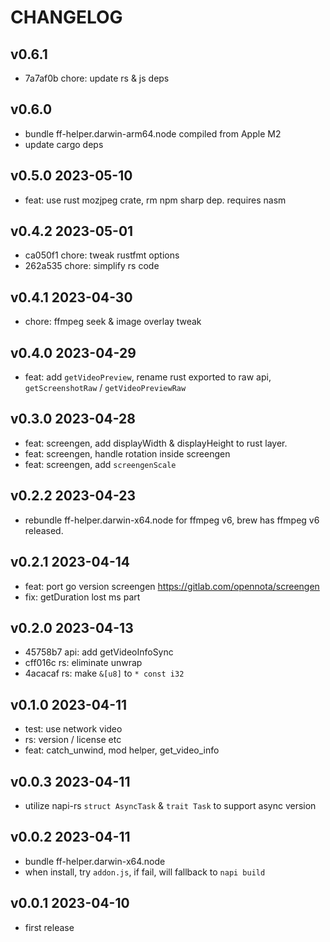 # CHANGELOG

## v0.6.1

- 7a7af0b chore: update rs & js deps

## v0.6.0

- bundle ff-helper.darwin-arm64.node compiled from Apple M2
- update cargo deps

## v0.5.0 2023-05-10

- feat: use rust mozjpeg crate, rm npm sharp dep. requires nasm

## v0.4.2 2023-05-01

- ca050f1 chore: tweak rustfmt options
- 262a535 chore: simplify rs code

## v0.4.1 2023-04-30

- chore: ffmpeg seek & image overlay tweak

## v0.4.0 2023-04-29

- feat: add `getVideoPreview`, rename rust exported to raw api, `getScreenshotRaw` / `getVideoPreviewRaw`

## v0.3.0 2023-04-28

- feat: screengen, add displayWidth & displayHeight to rust layer.
- feat: screengen, handle rotation inside screengen
- feat: screengen, add `screengenScale`

## v0.2.2 2023-04-23

- rebundle ff-helper.darwin-x64.node for ffmpeg v6, brew has ffmpeg v6 released.

## v0.2.1 2023-04-14

- feat: port go version screengen https://gitlab.com/opennota/screengen
- fix: getDuration lost ms part

## v0.2.0 2023-04-13

- 45758b7 api: add getVideoInfoSync
- cff016c rs: eliminate unwrap
- 4acacaf rs: make `&[u8]` to `* const i32`

## v0.1.0 2023-04-11

- test: use network video
- rs: version / license etc
- feat: catch_unwind, mod helper, get_video_info

## v0.0.3 2023-04-11

- utilize napi-rs `struct AsyncTask` & `trait Task` to support async version

## v0.0.2 2023-04-11

- bundle ff-helper.darwin-x64.node
- when install, try `addon.js`, if fail, will fallback to `napi build`

## v0.0.1 2023-04-10

- first release

